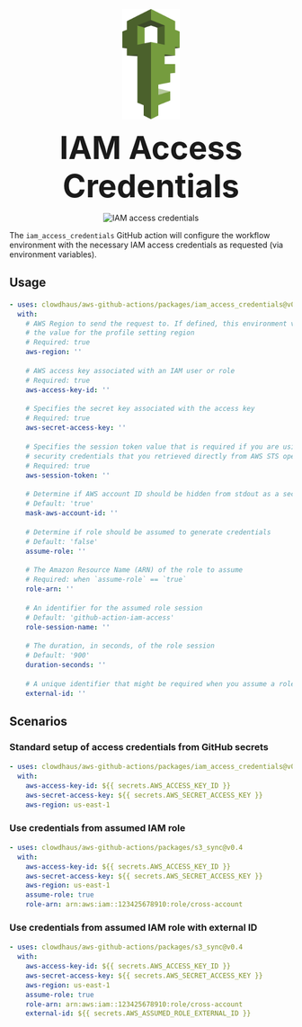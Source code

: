 <p align="center">
  <img src="../../.github/images/iam.svg" alt="aws-iam" height="196px">
</p>
<h1 style="font-size: 56px; margin: 0; padding: 0;" align="center">
  IAM Access Credentials
</h1>
<p align="center">
  <img src="https://github.com/clowdhaus/aws-github-actions/workflows/IAM%20Credentials/badge.svg" alt="IAM access credentials">
</p>

The `iam_access_credentials` GitHub action will configure the workflow environment with the necessary IAM access credentials as requested (via environment variables).

## Usage

```yml
- uses: clowdhaus/aws-github-actions/packages/iam_access_credentials@v0.4
  with:
    # AWS Region to send the request to. If defined, this environment variable overrides
    # the value for the profile setting region
    # Required: true
    aws-region: ''

    # AWS access key associated with an IAM user or role
    # Required: true
    aws-access-key-id: ''

    # Specifies the secret key associated with the access key
    # Required: true
    aws-secret-access-key: ''

    # Specifies the session token value that is required if you are using temporary
    # security credentials that you retrieved directly from AWS STS operations
    # Required: true
    aws-session-token: ''

    # Determine if AWS account ID should be hidden from stdout as a secret value
    # Default: 'true'
    mask-aws-account-id: ''

    # Determine if role should be assumed to generate credentials
    # Default: 'false'
    assume-role: ''

    # The Amazon Resource Name (ARN) of the role to assume
    # Required: when `assume-role` == `true`
    role-arn: ''

    # An identifier for the assumed role session
    # Default: 'github-action-iam-access'
    role-session-name: ''

    # The duration, in seconds, of the role session
    # Default: '900'
    duration-seconds: ''

    # A unique identifier that might be required when you assume a role in another account
    external-id: ''
```

## Scenarios

### Standard setup of access credentials from GitHub secrets

```yml
- uses: clowdhaus/aws-github-actions/packages/iam_access_credentials@v0.4
  with:
    aws-access-key-id: ${{ secrets.AWS_ACCESS_KEY_ID }}
    aws-secret-access-key: ${{ secrets.AWS_SECRET_ACCESS_KEY }}
    aws-region: us-east-1
```

### Use credentials from assumed IAM role

```yml
- uses: clowdhaus/aws-github-actions/packages/s3_sync@v0.4
  with:
    aws-access-key-id: ${{ secrets.AWS_ACCESS_KEY_ID }}
    aws-secret-access-key: ${{ secrets.AWS_SECRET_ACCESS_KEY }}
    aws-region: us-east-1
    assume-role: true
    role-arn: arn:aws:iam::123425678910:role/cross-account
```

### Use credentials from assumed IAM role with external ID

```yml
- uses: clowdhaus/aws-github-actions/packages/s3_sync@v0.4
  with:
    aws-access-key-id: ${{ secrets.AWS_ACCESS_KEY_ID }}
    aws-secret-access-key: ${{ secrets.AWS_SECRET_ACCESS_KEY }}
    aws-region: us-east-1
    assume-role: true
    role-arn: arn:aws:iam::123425678910:role/cross-account
    external-id: ${{ secrets.AWS_ASSUMED_ROLE_EXTERNAL_ID }}
```
